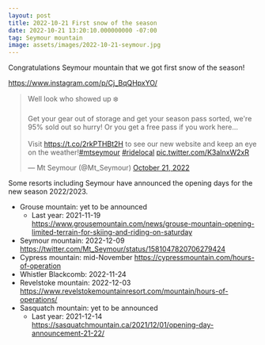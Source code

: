 ```yaml
---
layout: post
title: 2022-10-21 First snow of the season
date: 2022-10-21 13:20:10.000000000 -07:00
tag: Seymour mountain
image: assets/images/2022-10-21-seymour.jpg
---
```


Congratulations Seymour mountain that we got first snow of the season!

<https://www.instagram.com/p/Cj_BqQHpxYO/>


<blockquote class="twitter-tweet"><p lang="en" dir="ltr">Well look who showed up ❄️<br><br>Get your gear out of storage and get your season pass sorted, we&#39;re 95% sold out so hurry! Or you get a free pass if you work here...<br><br>Visit <a href="https://t.co/2rkPTHBt2H">https://t.co/2rkPTHBt2H</a> to see our new website and keep an eye on the weather!<a href="https://twitter.com/hashtag/mtseymour?src=hash&amp;ref_src=twsrc%5Etfw">#mtseymour</a> <a href="https://twitter.com/hashtag/ridelocal?src=hash&amp;ref_src=twsrc%5Etfw">#ridelocal</a> <a href="https://t.co/K3aInxW2xR">pic.twitter.com/K3aInxW2xR</a></p>&mdash; Mt Seymour (@Mt_Seymour) <a href="https://twitter.com/Mt_Seymour/status/1583532917292437504?ref_src=twsrc%5Etfw">October 21, 2022</a></blockquote> <script async src="https://platform.twitter.com/widgets.js" charset="utf-8"></script>

Some resorts including Seymour have announced the opening days for the new season 2022/2023.

* Grouse mountain: yet to be announced
    * Last year: 2021-11-19 <https://www.grousemountain.com/news/grouse-mountain-opening-limited-terrain-for-skiing-and-riding-on-saturday>
* Seymour mountain: 2022-12-09 <https://twitter.com/Mt_Seymour/status/1581047820706279424>
* Cypress mountain: mid-November <https://cypressmountain.com/hours-of-operation>
* Whistler Blackcomb: 2022-11-24
* Revelstoke mountain: 2022-12-03 <https://www.revelstokemountainresort.com/mountain/hours-of-operations/>
* Sasquatch mountain: yet to be announced
    * Last year: 2021-12-14 <https://sasquatchmountain.ca/2021/12/01/opening-day-announcement-21-22/>
